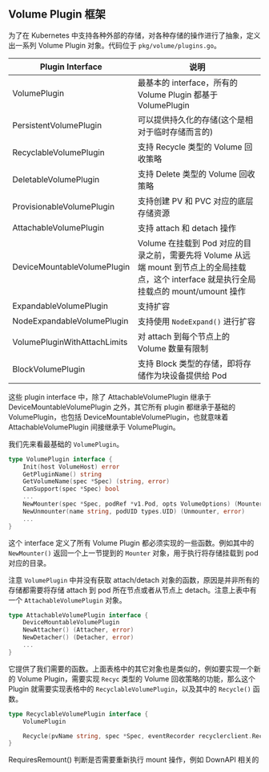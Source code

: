 ## Volume Plugin 框架 ##

为了在 Kubernetes 中支持各种外部的存储，对各种存储的操作进行了抽象，定义出一系列 Volume Plugin 对象。代码位于 `pkg/volume/plugins.go`。

|Plugin Interface               |说明|
|---|---|
|VolumePlugin                   |最基本的 interface，所有的 Volume Plugin 都基于 VolumePlugin|
|PersistentVolumePlugin         |可以提供持久化的存储(这个是相对于临时存储而言的)|
|RecyclableVolumePlugin     	|支持 Recycle 类型的 Volume 回收策略|
|DeletableVolumePlugin      	|支持 Delete 类型的 Volume 回收策略|
|ProvisionableVolumePlugin  	|支持创建 PV 和 PVC 对应的底层存储资源|
|AttachableVolumePlugin     	|支持 attach 和 detach 操作|
|DeviceMountableVolumePlugin	|Volume 在挂载到 Pod 对应的目录之前，需要先将 Volume 从远端 mount 到节点上的全局挂载点，这个 interface 就是执行全局挂载点的 mount/umount 操作|
|ExpandableVolumePlugin     	|支持扩容|
|NodeExpandableVolumePlugin 	|支持使用 `NodeExpand()` 进行扩容|
|VolumePluginWithAttachLimits   |对 attach 到每个节点上的 Volume 数量有限制|
|BlockVolumePlugin          	|支持 Block 类型的存储，即将存储作为块设备提供给 Pod|

这些 plugin interface 中，除了 AttachableVolumePlugin 继承于 DeviceMountableVolumePlugin 之外，其它所有 plugin 都继承于基础的 VolumePlugin，也包括 DeviceMountableVolumePlugin，也就意味着 AttachableVolumePlugin 间接继承于 VolumePlugin。

我们先来看最基础的 `VolumePlugin`。

``` go
type VolumePlugin interface {
	Init(host VolumeHost) error
	GetPluginName() string
	GetVolumeName(spec *Spec) (string, error)
	CanSupport(spec *Spec) bool
    ...
	NewMounter(spec *Spec, podRef *v1.Pod, opts VolumeOptions) (Mounter, error)
	NewUnmounter(name string, podUID types.UID) (Unmounter, error)
    ...
}
```

这个 interface 定义了所有 Volume Plugin 都必须实现的一些函数。例如其中的 `NewMounter()` 返回一个上一节提到的 `Mounter` 对象，用于执行将存储挂载到 pod 对应的目录。

注意 `VolumePlugin` 中并没有获取 attach/detach 对象的函数，原因是并非所有的存储都需要将存储 attach 到 pod 所在节点或者从节点上 detach。注意上表中有一个 `AttachableVolumePlugin` 对象。

``` go
type AttachableVolumePlugin interface {
	DeviceMountableVolumePlugin
	NewAttacher() (Attacher, error)
	NewDetacher() (Detacher, error)
    ...
}
```

它提供了我们需要的函数。上面表格中的其它对象也是类似的，例如要实现一个新的 Volume Plugin，需要实现 `Recyc` 类型的 Volume 回收策略的功能，那么这个 Plugin 就需要实现表格中的 `RecyclableVolumePlugin`，以及其中的 `Recycle()` 函数。

``` go
type RecyclableVolumePlugin interface {
	VolumePlugin

	Recycle(pvName string, spec *Spec, eventRecorder recyclerclient.RecycleEventRecorder) error
}
```

RequiresRemount() 判断是否需要重新执行 mount 操作，例如 DownAPI 相关的

